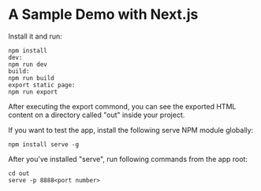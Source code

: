 # A Sample Demo with Next.js

Install it and run:

```
npm install
dev:
npm run dev
build:
npm run build
export static page:
npm run export
```
After executing the export commond, you can see the exported HTML content on a directory called "out" inside your project.

If you want to test the app, install the following serve NPM module globally:
```
npm install serve -g
```

After you've installed "serve", run following commands from the app root:
```
cd out
serve -p 8888<port number>
```
